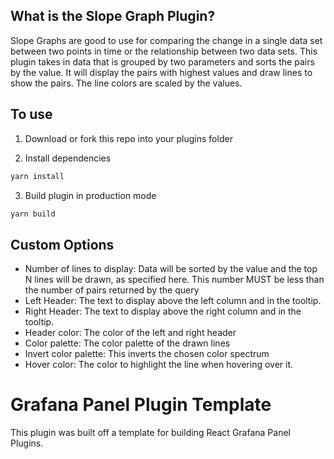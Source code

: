 ## What is the Slope Graph Plugin?
Slope Graphs are good to use for comparing the change in a single data set between two points in time or the relationship between two data sets.  This plugin takes in data that is grouped by two parameters and sorts the pairs by the value.  It will display the pairs with highest values and draw lines to show the pairs.  The line colors are scaled by the values.

## To use
1. Download or fork this repo into your plugins folder

2. Install dependencies
```BASH
yarn install
```
3. Build plugin in production mode
```BASH
yarn build
```

## Custom Options
- Number of lines to display:  Data will be sorted by the value and the top N lines will be drawn, as specified here. This number MUST be less than the number of pairs returned by the query
- Left Header: The text to display above the left column and in the tooltip.
- Right Header: The text to display above the right column and in the tooltip.
- Header color: The color of the left and right header
- Color palette: The color palette of the drawn lines
- Invert color palette: This inverts the chosen color spectrum
- Hover color: The color to highlight the line when hovering over it.

# Grafana Panel Plugin Template
This plugin was built off a template for building React Grafana Panel Plugins.

